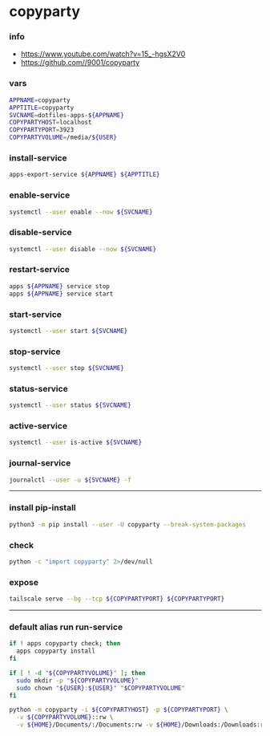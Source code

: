 # copyparty

### info

  - https://www.youtube.com/watch?v=15_-hgsX2V0
  - https://github.com//9001/copyparty


### vars
```sh
APPNAME=copyparty
APPTITLE=copyparty
SVCNAME=dotfiles-apps-${APPNAME}
COPYPARTYHOST=localhost
COPYPARTYPORT=3923
COPYPARTYVOLUME=/media/${USER}
```

### install-service
```sh
apps-export-service ${APPNAME} ${APPTITLE}
```

### enable-service
```sh
systemctl --user enable --now ${SVCNAME}
```

### disable-service
```sh
systemctl --user disable --now ${SVCNAME}
```

### restart-service
```sh
apps ${APPNAME} service stop
apps ${APPNAME} service start
```

### start-service
```sh
systemctl --user start ${SVCNAME}
```

### stop-service
```sh
systemctl --user stop ${SVCNAME}
```

### status-service
```sh
systemctl --user status ${SVCNAME}
```

### active-service
```sh
systemctl --user is-active ${SVCNAME}
```

### journal-service
```sh interactive
journalctl --user -u ${SVCNAME} -f
```

---

### install pip-install
```sh
python3 -m pip install --user -U copyparty --break-system-packages
```

### check
```sh
python -c "import copyparty" 2>/dev/null
```

### expose
```sh
tailscale serve --bg --tcp ${COPYPARTYPORT} ${COPYPARTYPORT}
```

---

### default alias run run-service
```sh interactive
if ! apps copyparty check; then
  apps copyparty install
fi

if [ ! -d "${COPYPARTYVOLUME}" ]; then
  sudo mkdir -p "${COPYPARTYVOLUME}"
  sudo chown "${USER}:${USER}" "$COPYPARTYVOLUME"
fi

python -m copyparty -i ${COPYPARTYHOST} -p ${COPYPARTYPORT} \
  -v ${COPYPARTYVOLUME}::rw \
  -v ${HOME}/Documents/:/Documents:rw -v ${HOME}/Downloads:/Downloads:rw -v ${HOME}/Projects:/Projects:rw
```
